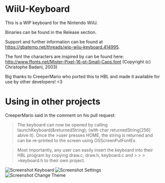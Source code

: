 # WiiU-Keyboard

This is a WIP keyboard for the Nintendo WiiU.

Binaries can be found in the Release section.

Support and further information can be found at https://gbatemp.net/threads/wip-wiiu-keyboard.414995.

The font the characters are inspired by can be found here: http://www.ffonts.net/Mister-Pixel-16-pt-Small-Caps.font (Copyright (c) Christophe Badani, 2003)

Big thanks to CreeperMario who ported this to HBL and made it available for use by other developers! <3

# Using in other projects

CreeperMario said in the comment on his pull request:

>The keyboard can now be opened by calling launchKeyboard(&returnedString); (with char returnedString[256] abive it). Once the >user presses HOME, the string is returned and can be re-printed to the screen using OSScreenPutFontEx.

>Most importantly, any user can easily insert the keyboard into their HBL program by copying draw.c, draw.h, keyboard.c and > > > >keyboard.h to their own project.

![Screenshot Keyboard](http://abload.de/img/fru16.jpg)
![Screenshot Settings](http://abload.de/img/mmqca.jpg)
![Screenshot Change Theme](http://abload.de/img/errfk.jpg)
